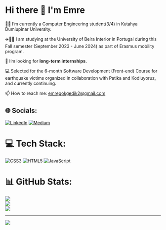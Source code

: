 #  Hi there 👋 I'm Emre
 👨‍🎓 I’m currently a Computer Engineering student(3/4) in Kutahya Dumlupinar University.
 
✈️👨‍🎓 I am studying at the University of Beira Interior in Portugal during this Fall semester (September 2023 - June 2024) as part of Erasmus mobility program.

 🚨 I’m looking for <b>long-term internships.</b>

 💻 Selected for the 6-month Software Development (Front-end) Course for earthquake victims organized in collaboration with Patika and Kodluyoruz, and currently continuing.

 📫 How to reach me: emregokgedik2@gmail.com


## 🌐 Socials:
[![LinkedIn](https://img.shields.io/badge/LinkedIn-%230077B5.svg?logo=linkedin&logoColor=white)](https://linkedin.com/in/https://www.linkedin.com/in/emregokgedik/) [![Medium](https://img.shields.io/badge/Medium-12100E?logo=medium&logoColor=white)](https://medium.com/@https://medium.com/@emregokgedik)

# 💻 Tech Stack:
![CSS3](https://img.shields.io/badge/css3-%231572B6.svg?style=for-the-badge&logo=css3&logoColor=white) ![HTML5](https://img.shields.io/badge/html5-%23E34F26.svg?style=for-the-badge&logo=html5&logoColor=white) ![JavaScript](https://img.shields.io/badge/javascript-%23323330.svg?style=for-the-badge&logo=javascript&logoColor=%23F7DF1E)
# 📊 GitHub Stats:
![](https://github-readme-stats.vercel.app/api?username=emregokgedik&theme=dark&hide_border=false&include_all_commits=false&count_private=false)<br/>
![](https://github-readme-streak-stats.herokuapp.com/?user=emregokgedik&theme=dark&hide_border=false)<br/>
![](https://github-readme-stats.vercel.app/api/top-langs/?username=emregokgedik&theme=dark&hide_border=false&include_all_commits=false&count_private=false&layout=compact)

---
[![](https://visitcount.itsvg.in/api?id=emregokgedik&icon=0&color=0)](https://visitcount.itsvg.in)

<!-- Proudly created with GPRM ( https://gprm.itsvg.in ) -->
